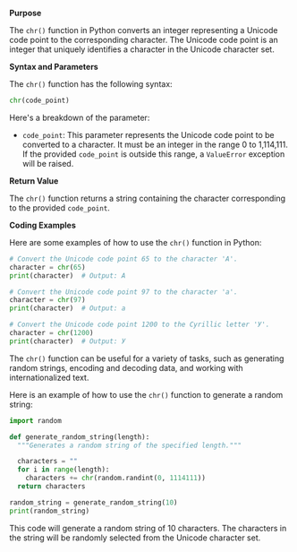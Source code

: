 
**Purpose**

The `chr()` function in Python converts an integer representing a Unicode code point to the corresponding character. The Unicode code point is an integer that uniquely identifies a character in the Unicode character set.

**Syntax and Parameters**

The `chr()` function has the following syntax:

```python
chr(code_point)
```

Here's a breakdown of the parameter:

* `code_point`: This parameter represents the Unicode code point to be converted to a character. It must be an integer in the range 0 to 1,114,111. If the provided `code_point` is outside this range, a `ValueError` exception will be raised.

**Return Value**

The `chr()` function returns a string containing the character corresponding to the provided `code_point`.

**Coding Examples**

Here are some examples of how to use the `chr()` function in Python:

```python
# Convert the Unicode code point 65 to the character 'A'.
character = chr(65)
print(character)  # Output: A

# Convert the Unicode code point 97 to the character 'a'.
character = chr(97)
print(character)  # Output: a

# Convert the Unicode code point 1200 to the Cyrillic letter 'У'.
character = chr(1200)
print(character)  # Output: У
```

The `chr()` function can be useful for a variety of tasks, such as generating random strings, encoding and decoding data, and working with internationalized text.

Here is an example of how to use the `chr()` function to generate a random string:

```python
import random

def generate_random_string(length):
  """Generates a random string of the specified length."""

  characters = ""
  for i in range(length):
    characters += chr(random.randint(0, 1114111))
  return characters

random_string = generate_random_string(10)
print(random_string)
```

This code will generate a random string of 10 characters. The characters in the string will be randomly selected from the Unicode character set.
